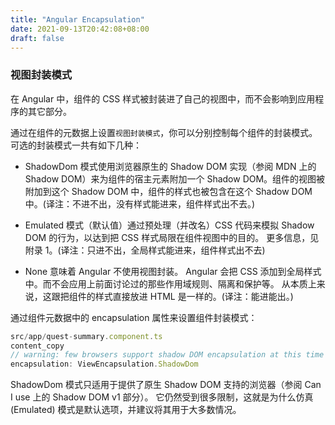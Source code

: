 ```yaml
---
title: "Angular Encapsulation"
date: 2021-09-13T20:42:08+08:00
draft: false
---
```


### 视图封装模式

在 Angular 中，组件的 CSS 样式被封装进了自己的视图中，而不会影响到应用程序的其它部分。

通过在组件的元数据上设置`视图封装模式`，你可以分别控制每个组件的封装模式。 可选的封装模式一共有如下几种：

- ShadowDom 模式使用浏览器原生的 Shadow DOM 实现（参阅 MDN 上的 Shadow DOM）来为组件的宿主元素附加一个 Shadow DOM。组件的视图被附加到这个 Shadow DOM 中，组件的样式也被包含在这个 Shadow DOM 中。(译注：不进不出，没有样式能进来，组件样式出不去。)

- Emulated 模式（默认值）通过预处理（并改名）CSS 代码来模拟 Shadow DOM 的行为，以达到把 CSS 样式局限在组件视图中的目的。 更多信息，见附录 1。(译注：只进不出，全局样式能进来，组件样式出不去)

- None 意味着 Angular 不使用视图封装。 Angular 会把 CSS 添加到全局样式中。而不会应用上前面讨论过的那些作用域规则、隔离和保护等。 从本质上来说，这跟把组件的样式直接放进 HTML 是一样的。(译注：能进能出。)

通过组件元数据中的 encapsulation 属性来设置组件封装模式：

```js
src/app/quest-summary.component.ts
content_copy
// warning: few browsers support shadow DOM encapsulation at this time
encapsulation: ViewEncapsulation.ShadowDom
```
ShadowDom 模式只适用于提供了原生 Shadow DOM 支持的浏览器（参阅 Can I use 上的 Shadow DOM v1 部分）。 它仍然受到很多限制，这就是为什么仿真 (Emulated) 模式是默认选项，并建议将其用于大多数情况。
